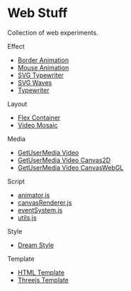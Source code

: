 # Web Stuff

Collection of web experiments.

Effect
* [Border Animation](https://adcimon.github.io/web-stuff/effect/border-animation)
* [Mouse Animation](https://adcimon.github.io/web-stuff/effect/mouse-animation)
* [SVG Typewriter](https://adcimon.github.io/web-stuff/effect/svg-typewriter)
* [SVG Waves](https://adcimon.github.io/web-stuff/effect/svg-waves)
* [Typewriter](https://adcimon.github.io/web-stuff/effect/typewriter)

Layout
* [Flex Container](https://adcimon.github.io/web-stuff/layout/flex-container)
* [Video Mosaic](https://adcimon.github.io/web-stuff/layout/video-mosaic)

Media
* [GetUserMedia Video](https://adcimon.github.io/web-stuff/media/getusermedia-video)
* [GetUserMedia Video Canvas2D](https://adcimon.github.io/web-stuff/media/getusermedia-video-canvas2d)
* [GetUserMedia Video CanvasWebGL](https://adcimon.github.io/web-stuff/media/getusermedia-video-canvaswebgl)

Script
* [animator.js](https://github.com/adcimon/web-stuff/blob/master/script/animator.js)
* [canvasRenderer.js](https://github.com/adcimon/web-stuff/blob/master/script/canvasRenderer.js)
* [eventSystem.js](https://github.com/adcimon/web-stuff/blob/master/script/eventSystem.js)
* [utils.js](https://github.com/adcimon/web-stuff/blob/master/script/utils.js)

Style
* [Dream Style](https://adcimon.github.io/web-stuff/style/dream-style)

Template
* [HTML Template](https://adcimon.github.io/web-stuff/template/html-template)
* [Threejs Template](https://adcimon.github.io/web-stuff/template/threejs-template)
